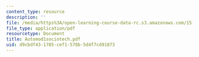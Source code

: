 ```yaml
---
content_type: resource
description: ''
file: /media/https%3A/open-learning-course-data-rc.s3.amazonaws.com/15-343-managing-transformations-in-work-organizations-and-society-spring-2002/d9cbdf431785cef1578b5d4f7cd91873_Automod1sociotech.pdf
file_type: application/pdf
resourcetype: Document
title: Automod1sociotech.pdf
uid: d9cbdf43-1785-cef1-578b-5d4f7cd91873
---
```

